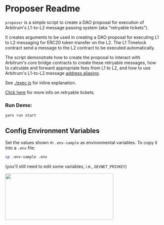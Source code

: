 # Proposer Readme

`proposer` is a simple script to create a DAO proposal for execution of Arbitrum's L1-to-L2 message passing system (aka "retryable tickets").

It creates arguments to be used in creating a DAO proposal for executing L1 to L2 messaging for ERC20 token transfer on the L2. The L1 Timelock contract send a message to the L2 contract to be executed automatically.

The script demonstrate how to create the proposal to interact with Arbitrum's core bridge contracts to create these retryable messages, how to calculate and forward appropriate fees from L1 to L2, and how to use Arbitrum's L1-to-L2 message [address aliasing](https://developer.offchainlabs.com/docs/l1_l2_messages#address-aliasing).

See [./exec.js](./scripts/exec.js) for inline explanation.

[Click here](https://developer.offchainlabs.com/docs/l1_l2_messages) for more info on retryable tickets.

### Run Demo:

```
yarn run start
```

## Config Environment Variables

Set the values shown in `.env-sample` as environmental variables. To copy it into a `.env` file:

```bash
cp .env-sample .env
```

(you'll still need to edit some variables, i.e., `DEVNET_PRIVKEY`)

<p align="left">
  <img width="350" height="150" src= "../../assets/logo.svg" />
</p>
